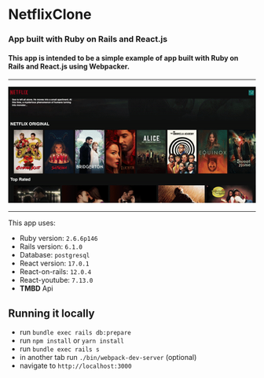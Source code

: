 # NetflixClone
### App built with Ruby on Rails and React.js

#### This app is intended to be a simple example of app built with **Ruby on Rails** and **React.js** using **Webpacker**.



---
![NetflixClone Gif](https://github.com/adifsgaid/netflixClone/blob/master/app/assets/images/img.gif)

---

This app uses:

* Ruby version: `2.6.6p146`
* Rails version: `6.1.0`
* Database: `postgresql`
* React version: `17.0.1`
* React-on-rails: `12.0.4`
* React-youtube: `7.13.0`
* **TMBD** Api

## Running it locally
- run `bundle exec rails db:prepare`
- run `npm install` or `yarn install`
- run `bundle exec rails s`
- in another tab run `./bin/webpack-dev-server` (optional) 
- navigate to `http://localhost:3000`
